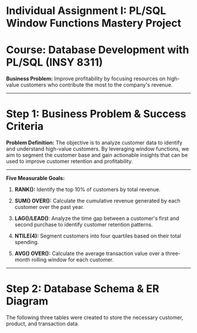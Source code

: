 # Individual Assignment I: PL/SQL Window Functions Mastery Project
# Course: Database Development with PL/SQL (INSY 8311)

**Business Problem:** Improve profitability by focusing resources on high-value customers who contribute the most to the company's revenue.

----
# Step 1: Business Problem & Success Criteria
**Problem Definition:** The objective is to analyze customer data to identify and understand high-value customers. By leveraging window functions, we aim to segment the customer base and gain actionable insights that can be used to improve customer retention and profitability.

---
 **Five Measurable Goals:**

1. **RANK():** Identify the top 10% of customers by total revenue.

1. **SUM() OVER():** Calculate the cumulative revenue generated by each customer over the past year.

2. **LAG()/LEAD()**: Analyze the time gap between a customer's first and second purchase to identify customer retention patterns.

3. **NTILE(4):** Segment customers into four quartiles based on their total spending.

4. **AVG() OVER():** Calculate the average transaction value over a three-month rolling window for each customer.

---
# Step 2: Database Schema & ER Diagram
The following three tables were created to store the necessary customer, product, and transaction data.
